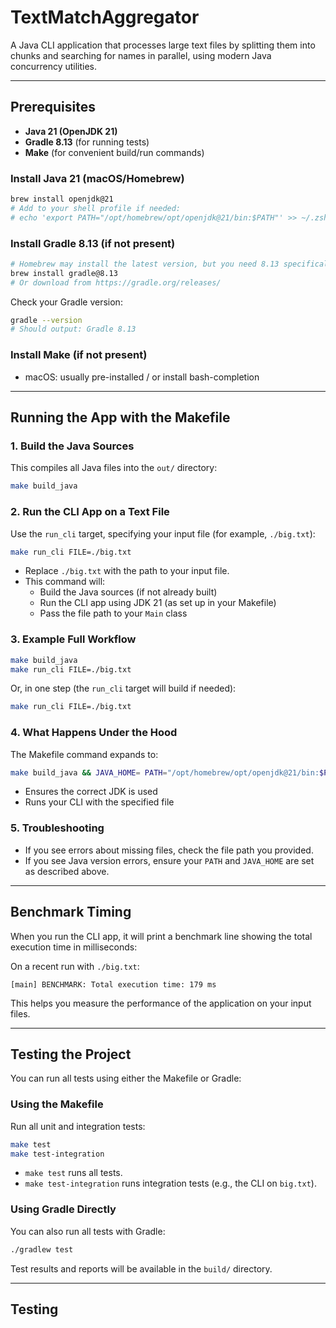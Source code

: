 # TextMatchAggregator

A Java CLI application that processes large text files by splitting them into chunks and searching for names in parallel, using modern Java concurrency utilities.

---

## Prerequisites

- **Java 21 (OpenJDK 21)**
- **Gradle 8.13** (for running tests)
- **Make** (for convenient build/run commands)

### Install Java 21 (macOS/Homebrew)
```sh
brew install openjdk@21
# Add to your shell profile if needed:
# echo 'export PATH="/opt/homebrew/opt/openjdk@21/bin:$PATH"' >> ~/.zshrc
```

### Install Gradle 8.13 (if not present)
```sh
# Homebrew may install the latest version, but you need 8.13 specifically:
brew install gradle@8.13
# Or download from https://gradle.org/releases/
```

Check your Gradle version:
```sh
gradle --version
# Should output: Gradle 8.13
```

### Install Make (if not present)
- macOS: usually pre-installed / or install bash-completion

---

## Running the App with the Makefile

### 1. Build the Java Sources

This compiles all Java files into the `out/` directory:
```sh
make build_java
```

### 2. Run the CLI App on a Text File

Use the `run_cli` target, specifying your input file (for example, `./big.txt`):

```sh
make run_cli FILE=./big.txt
```
- Replace `./big.txt` with the path to your input file.
- This command will:
  - Build the Java sources (if not already built)
  - Run the CLI app using JDK 21 (as set up in your Makefile)
  - Pass the file path to your `Main` class

### 3. Example Full Workflow

```sh
make build_java
make run_cli FILE=./big.txt
```
Or, in one step (the `run_cli` target will build if needed):

```sh
make run_cli FILE=./big.txt
```

### 4. What Happens Under the Hood

The Makefile command expands to:
```sh
make build_java && JAVA_HOME= PATH="/opt/homebrew/opt/openjdk@21/bin:$PATH" java -cp out org.example.Main ./big.txt
```
- Ensures the correct JDK is used
- Runs your CLI with the specified file

### 5. Troubleshooting

- If you see errors about missing files, check the file path you provided.
- If you see Java version errors, ensure your `PATH` and `JAVA_HOME` are set as described above.

---

## Benchmark Timing

When you run the CLI app, it will print a benchmark line showing the total execution time in milliseconds:

On a recent run with `./big.txt`:
```
[main] BENCHMARK: Total execution time: 179 ms
```

This helps you measure the performance of the application on your input files.

---

## Testing the Project

You can run all tests using either the Makefile or Gradle:

### Using the Makefile

Run all unit and integration tests:
```sh
make test
make test-integration
```
- `make test` runs all tests.
- `make test-integration` runs integration tests (e.g., the CLI on `big.txt`).

### Using Gradle Directly

You can also run all tests with Gradle:
```sh
./gradlew test
```

Test results and reports will be available in the `build/` directory.

---

## Testing
